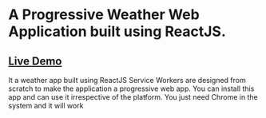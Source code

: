 # A Progressive Weather Web Application built using ReactJS.


## [**Live Demo**](https://compassionate-wozniak-51ca80.netlify.app/)

It a weather app built using ReactJS
Service Workers are designed from scratch to make the application a progressive web app.
You can install this app and can use it irrespective of the platform. You just need Chrome in the system and it will work 
